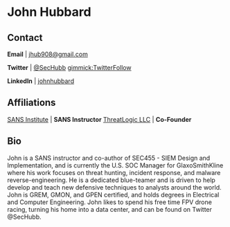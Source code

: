 John Hubbard
============

Contact
-------
**Email** | [jhub908@gmail.com](mailto:jhub908@gmail.com)

**Twitter** | [@SecHubb](http://twitter.com/SecHubb) [gimmick:TwitterFollow](@SecHubb)

**LinkedIn** | [johnhubbard](https://www.linkedin.com/in/johnlhubbard/)

Affiliations
-------
[SANS Institute](http://www.sans.org) | **SANS Instructor**
[ThreatLogic LLC](https://www.threat-logic.com) | **Co-Founder**

Bio
-----------
 
John is a SANS instructor and co-author of SEC455 - SIEM Design and Implementation, and is currently the U.S. SOC Manager for GlaxoSmithKline where his work focuses on threat hunting, incident response, and malware reverse-engineering. He is a dedicated blue-teamer and is driven to help develop and teach new defensive techniques to analysts around the world. John is GREM, GMON, and GPEN certified, and holds degrees in Electrical and Computer Engineering. John likes to spend his free time FPV drone racing, turning his home into a data center, and can be found on Twitter @SecHubb.